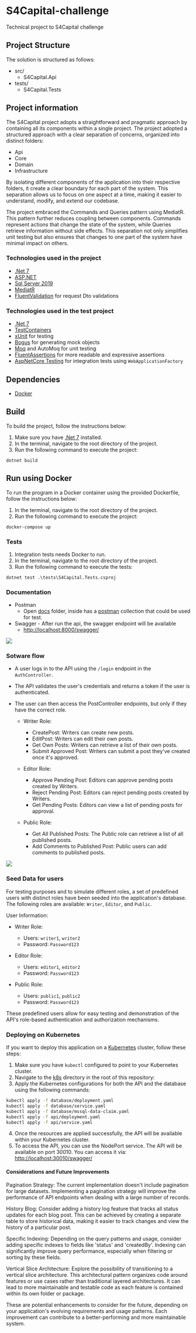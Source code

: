 # S4Capital-challenge
Technical project to S4Capital challenge

## Project Structure
The solution is structured as follows:

- src/
  - S4Capital.Api
- tests/
  - S4Capital.Tests

## Project information

The S4Capital project adopts a straightforward and pragmatic approach by containing all its components within a single project. The project adopted a structured approach with a clear separation of concerns, organized into distinct folders: 
- Api 
- Core 
- Domain
- Infrastructure

By isolating different components of the application into their respective folders, it 
create a clear boundary for each part of the system. This separation allows us to focus on one aspect at a time, making it easier to understand, modify, and extend our codebase.

The project embraced the Commands and Queries pattern using MediatR. This pattern further reduces coupling between components. Commands represent actions that change the state of the system, while Queries retrieve information without side effects. This separation not only simplifies unit testing but also ensures that changes to one part of the system have minimal impact on others.

### Technologies used in the project
- [.Net 7](https://dotnet.microsoft.com/download/dotnet/7.0)
- [ASP.NET](https://learn.microsoft.com/en-us/aspnet/core/release-notes/aspnetcore-7.0?view=aspnetcore-7.0)
- [Sql Server 2019](https://www.microsoft.com/sql-server/sql-server-2019)
- [MediatR](https://github.com/jbogard/MediatR)
- [FluentValidation](https://fluentvalidation.net/) for request Dto validations

### Technologies used in the test project
- [.Net 7](https://dotnet.microsoft.com/download/dotnet/7.0)
- [TestContainers](https://dotnet.testcontainers.org/)
- [xUnit](https://xunit.net/) for testing
- [Bogus](https://github.com/bchavez/Bogus) for generating mock objects
- [Moq](https://github.com/moq/moq) and AutoMoq for unit testing
- [FluentAssertions](https://fluentassertions.com/) for more readable and expressive assertions
- [AspNetCore Testing](https://learn.microsoft.com/en-us/aspnet/core/test/integration-tests?view=aspnetcore-7.0) for integration tests using `WebApplicationFactory`

## Dependencies 

- [Docker](https://docs.docker.com/get-docker/)

## Build
To build the project, follow the instructions below:
1. Make sure you have [.Net 7](https://dotnet.microsoft.com/download/dotnet/7.0) installed.
2. In the terminal, navigate to the root directory of the project.
3. Run the following command to execute the project:
```
dotnet build
```

## Run using Docker
To run the program in a Docker container using the provided Dockerfile, follow the instructions below:
1. In the terminal, navigate to the root directory of the project.
2. Run the following command to execute the project:

```
docker-compose up
```

### Tests 
1. Integration tests needs Docker to run.
2. In the terminal, navigate to the root directory of the project.
3. Run the following command to execute the tests:

```
dotnet test .\tests\S4Capital.Tests.csproj
```

### Documentation
- Postman
    - Open [docs](https://github.com/isaacnborges/S4Capital-challenge/tree/main/docs) folder, inside has a [postman](https://www.postman.com/) collection that could be used for test.
- Swagger - After run the api, the swagger endpoint will be available
    - [http://localhost:8000/swagger/](http://localhost:8000/swagger/index.html)

<img src="https://raw.githubusercontent.com/isaacnborges/S4Capital-challenge/main/images/swagger.png"/>

### Sotware flow
- A user logs in to the API using the `/login` endpoint in the `AuthController`.
- The API validates the user's credentials and returns a token if the user is authenticated.
- The user can then access the PostController endpoints, but only if they have the correct role.

    - Writer Role:
        - CreatePost: Writers can create new posts.
        - EditPost: Writers can edit their own posts.
        - Get Own Posts: Writers can retrieve a list of their own posts.
        - Submit Approved Post: Writers can submit a post they've created once it's approved.

    - Editor Role:
        - Approve Pending Post: Editors can approve pending posts created by Writers.
        - Reject Pending Post: Editors can reject pending posts created by Writers.
        - Get Pending Posts: Editors can view a list of pending posts for approval.
    
    - Public Role:
        - Get All Published Posts: The Public role can retrieve a list of all published posts.
        - Add Comments to Published Post: Public users can add comments to published posts.

<img src="https://raw.githubusercontent.com/isaacnborges/S4Capital-challenge/main/images/flow.png"/>

### Seed Data for users

For testing purposes and to simulate different roles, a set of predefined users with distinct roles have been seeded into the application's database.
The following roles are available: `Writer`, `Editor`, and `Public`.

User Information:
- Writer Role:
    - Users: `writer1`, `writer2`
    - Password: `Password123`

- Editor Role:
    - Users: `editor1`, `editor2`
    - Password: `Password123`

- Public Role:
    - Users: `public1`, `public2`
    - Password: `Password123`

These predefined users allow for easy testing and demonstration of the API's role-based authentication and authorization mechanisms. 

### Deploying on Kubernetes
If you want to deploy this application on a [Kubernetes](https://kubernetes.io/) cluster, follow these steps:
1. Make sure you have `kubectl` configured to point to your Kubernetes cluster.
2. Navigate to the [k8s](https://github.com/isaacnborges/S4Capital-challenge/tree/main/k8s) directory in the root of this repository:
3. Apply the Kubernetes configurations for both the API and the database using the following commands:

```bash
kubectl apply -f database/deployment.yaml
kubectl apply -f database/service.yaml
kubectl apply -f database/mssql-data-claim.yaml
kubectl apply -f api/deployment.yaml
kubectl apply -f api/service.yaml
```
4. Once the resources are applied successfully, the API will be available within your Kubernetes cluster.
5. To access the API, you can use the NodePort service. The API will be available on port 30010. You can access it via: [http://localhost:30010/swagger/](http://localhost:30010/swagger/index.html)

#### Considerations and Future Improvements
Pagination Strategy: The current implementation doesn't include pagination for large datasets. Implementing a pagination strategy will improve the performance of API endpoints when dealing with a large number of records.

History Blog: Consider adding a history log feature that tracks all status updates for each blog post. This can be achieved by creating a separate table to store historical data, making it easier to track changes and view the history of a particular post.

Specific Indexing: Depending on the query patterns and usage, consider adding specific indexes to fields like 'status' and 'createdBy'. Indexing can significantly improve query performance, especially when filtering or sorting by these fields.

Vertical Slice Architecture: Explore the possibility of transitioning to a vertical slice architecture. This architectural pattern organizes code around features or use cases rather than traditional layered architectures. It can lead to more maintainable and testable code as each feature is contained within its own folder or package.

These are potential enhancements to consider for the future, depending on your application's evolving requirements and usage patterns. Each improvement can contribute to a better-performing and more maintainable system.